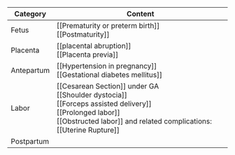 
| Category   | Content                                                                                                                                                                                   |
| ---------- | ----------------------------------------------------------------------------------------------------------------------------------------------------------------------------------------- |
| Fetus      | [[Prematurity or preterm birth]] <br>[[Postmaturity]]                                                                                                                                     |
| Placenta   | [[placental abruption]] <br>[[Placenta previa]]                                                                                                                                           |
| Antepartum | [[Hypertension in pregnancy]]<br>[[Gestational diabetes mellitus]]                                                                                                                        |
| Labor      | [[Cesarean Section]] under GA <br>[[Shoulder dystocia]] <br>[[Forceps assisted delivery]] <br>[[Prolonged labor]] <br>[[Obstructed labor]] and related complications: [[Uterine Rupture]] |
| Postpartum |                                                                                                                                                                                           |


